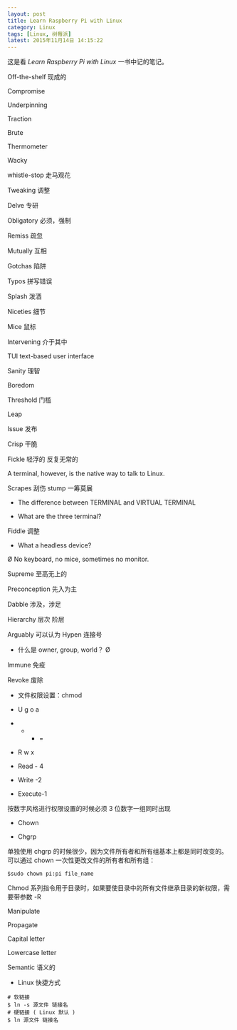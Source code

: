 ```yaml
---
layout: post
title: Learn Raspberry Pi with Linux
category: Linux
tags: [Linux, 树莓派]
latest: 2015年11月14日 14:15:22
---
```


这是看 _Learn Raspberry Pi with Linux_ 一书中记的笔记。

Off-the-shelf    现成的

Compromise

Underpinning

Traction

Brute

Thermometer

Wacky

whistle-stop    走马观花

Tweaking    调整

Delve    专研

Obligatory    必须，强制

Remiss  疏忽

Mutually    互相

Gotchas    陷阱

Typos    拼写错误

Splash    泼洒

Niceties    细节

Mice 鼠标

Intervening    介于其中

TUI text-based user interface

Sanity    理智

Boredom   

Threshold    门槛

Leap

Issue  发布

Crisp    干脆

Fickle    轻浮的 反复无常的

A terminal, however, is the native way to talk to Linux.

Scrapes    刮伤
stump     一筹莫展

- The difference between TERMINAL and VIRTUAL TERMINAL

- What are the three terminal?

Fiddle    调整

- What a headless device?

Ø No keyboard, no mice, sometimes no monitor.



Supreme    至高无上的

Preconception    先入为主

Dabble    涉及，涉足

Hierarchy    层次   阶层

Arguably    可以认为
Hypen    连接号

- 什么是 owner, group, world？
Ø 

Immune    免疫

Revoke    废除

- 文件权限设置：chmod

- U    g    o    a

- +    -   =

- R  w  x

- Read - 4
- Write -2
- Execute-1

按数字风格进行权限设置的时候必须 3 位数字一组同时出现

- Chown

- Chgrp

单独使用 chgrp 的时候很少，因为文件所有者和所有组基本上都是同时改变的。可以通过 chown 一次性更改文件的所有者和所有组：

```
$sudo chown pi:pi file_name
```

Chmod 系列指令用于目录时，如果要使目录中的所有文件继承目录的新权限，需要带参数 -R

Manipulate

Propagate  

Capital letter 

Lowercase letter

Semantic    语义的

- Linux 快捷方式

```
# 软链接
$ ln -s 源文件 链接名
# 硬链接 ( Linux 默认 )
$ ln 源文件 链接名
```
